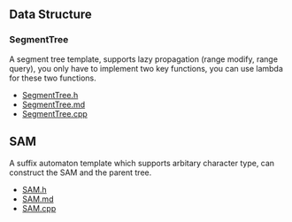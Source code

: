 ## Data Structure

### SegmentTree

A segment tree template, supports lazy propagation (range modify, range query), you only have to implement two key functions, you can use lambda for these two functions.

- [SegmentTree.h](headers/data_structure/SegmentTree.h)
- [SegmentTree.md](docs/data_structure/SegmentTree.md)
- [SegmentTree.cpp](tests/data_structure/SegmentTree.cpp)

## SAM

A suffix automaton template which supports arbitary character type, can construct the SAM and the parent tree.

- [SAM.h](headers/string/SAM.h)
- [SAM.md](docs/string/SAM.md)
- [SAM.cpp](tests/string/SAM.cpp)
